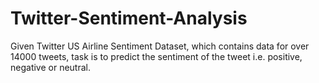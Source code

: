 # Twitter-Sentiment-Analysis
Given Twitter US Airline Sentiment Dataset, which contains data for over 14000 tweets,  task is to predict the sentiment of the tweet i.e. positive, negative or neutral.
